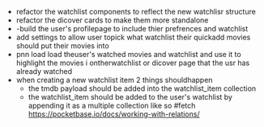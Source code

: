 - refactor the watchlist components to reflect the new watchlisr structure
- refactor the dicover cards to make them more standalone
- -build the user's profilepage to include thier prefrences and watchlist
- add settings to allow user topick what watchlist their quickadd movies should put their movies into
- pnn load load theuser's watched movies and watchlist and use it to highlight the movies i  ontherwatchlist or dicover page that the usr has already watched
- when creating a new watchlist item 2 things shouldhappen
  - the tmdb payload should be added into the watchlist_item collection
  - the watchlist_item should be added to the user's watchlist by appending it as a multiple collection like so #fetch https://pocketbase.io/docs/working-with-relations/

